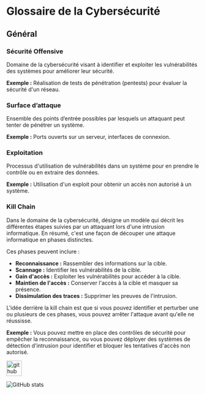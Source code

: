 # Glossaire de la Cybersécurité

## Général

### Sécurité Offensive
Domaine de la cybersécurité visant à identifier et exploiter les vulnérabilités des systèmes pour améliorer leur sécurité.

**Exemple :** Réalisation de tests de pénétration (pentests) pour évaluer la sécurité d'un réseau.

### Surface d’attaque
Ensemble des points d’entrée possibles par lesquels un attaquant peut tenter de pénétrer un système.

**Exemple :** Ports ouverts sur un serveur, interfaces de connexion.

### Exploitation
Processus d'utilisation de vulnérabilités dans un système pour en prendre le contrôle ou en extraire des données.

**Exemple :** Utilisation d'un exploit pour obtenir un accès non autorisé à un système.

### Kill Chain
Dans le domaine de la cybersécurité, désigne un modèle qui décrit les différentes étapes suivies par un attaquant lors d'une intrusion informatique. En résumé, c'est une façon de découper une attaque informatique en phases distinctes.

Ces phases peuvent inclure :
- **Reconnaissance :** Rassembler des informations sur la cible.
- **Scannage :** Identifier les vulnérabilités de la cible.
- **Gain d'accès :** Exploiter les vulnérabilités pour accéder à la cible.
- **Maintien de l'accès :** Conserver l'accès à la cible et masquer sa présence.
- **Dissimulation des traces :** Supprimer les preuves de l'intrusion.

L'idée derrière la kill chain est que si vous pouvez identifier et perturber une ou plusieurs de ces phases, vous pouvez arrêter l'attaque avant qu'elle ne réussisse.

**Exemple :** Vous pouvez mettre en place des contrôles de sécurité pour empêcher la reconnaissance, ou vous pouvez déployer des systèmes de détection d'intrusion pour identifier et bloquer les tentatives d'accès non autorisé.



[<img src='https://cdn.jsdelivr.net/npm/simple-icons@3.0.1/icons/github.svg' alt='github' height='40'>](https://github.com/kalin-net)  

![GitHub stats](https://github-readme-stats.vercel.app/api?username=kalvin-net&show_icons=true)  

